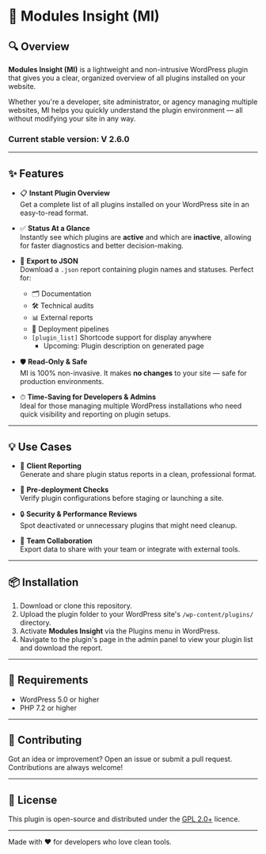 # 🚀 Modules Insight (MI)

## 🔍 Overview

**Modules Insight (MI)** is a lightweight and non-intrusive WordPress plugin that gives you a clear, organized overview of all plugins installed on your website.

Whether you're a developer, site administrator, or agency managing multiple websites, MI helps you quickly understand the plugin environment — all without modifying your site in any way.

### Current stable version: V 2.6.0
---

## ✨ Features

- 📋 **Instant Plugin Overview**  
  Get a complete list of all plugins installed on your WordPress site in an easy-to-read format.

- ✅ **Status At a Glance**  
  Instantly see which plugins are **active** and which are **inactive**, allowing for faster diagnostics and better decision-making.

- 📁 **Export to JSON**  
  Download a `.json` report containing plugin names and statuses. Perfect for:
  - 🗂 Documentation  
  - 🛠 Technical audits  
  - 📊 External reports  
  - 🔄 Deployment pipelines
  - `[plugin_list]` Shortcode support for display anywhere
    -  Upcoming: Plugin description on generated page

- 🛡 **Read-Only & Safe**  
  MI is 100% non-invasive. It makes **no changes** to your site — safe for production environments.

- ⏱ **Time-Saving for Developers & Admins**  
  Ideal for those managing multiple WordPress installations who need quick visibility and reporting on plugin setups.

---

## 💡 Use Cases

- 🧾 **Client Reporting**  
  Generate and share plugin status reports in a clean, professional format.

- 🚧 **Pre-deployment Checks**  
  Verify plugin configurations before staging or launching a site.

- 🔒 **Security & Performance Reviews**  
  Spot deactivated or unnecessary plugins that might need cleanup.

- 👥 **Team Collaboration**  
  Export data to share with your team or integrate with external tools.

---

## 📦 Installation

1. Download or clone this repository.
2. Upload the plugin folder to your WordPress site's `/wp-content/plugins/` directory.
3. Activate **Modules Insight** via the Plugins menu in WordPress.
4. Navigate to the plugin's page in the admin panel to view your plugin list and download the report.

---

## 🧰 Requirements

- WordPress 5.0 or higher
- PHP 7.2 or higher

---

## 🙌 Contributing

Got an idea or improvement? Open an issue or submit a pull request. Contributions are always welcome!

---

## 📄 License

This plugin is open-source and distributed under the [GPL 2.0+](https://www.gnu.org/licenses/old-licenses/gpl-2.0.en.html) licence.

---

Made with ❤️ for developers who love clean tools.
